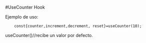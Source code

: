 #UseCounter Hook

Ejemplo de uso:
``` 
    const{counter,increment,decrement, reset}=useCounter(10);
```

useCounter()//recibe un valor por defecto.

